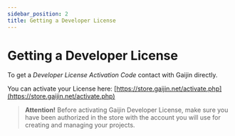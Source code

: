 ```yaml
---
sidebar_position: 2
title: Getting a Developer License
---
```


# Getting a Developer License

To get a _Developer License Activation Code_ contact with Gaijin directly.

You can activate your License here: [https://store.gaijin.net/activate.php](https://store.gaijin.net/activate.php)

> **Attention!**
> Before activating Gaijin Developer License, make sure you have been authorized in the store with the account you will use for creating and managing your projects.
